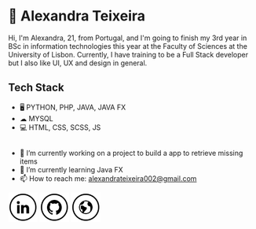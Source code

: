 # 👋 Alexandra Teixeira

Hi, I'm Alexandra, 21, from Portugal, and I'm going to finish my 3rd year in BSc in information technologies this year at the Faculty of Sciences at the University of Lisbon. Currently, I have training to be a Full Stack developer but I also like UI, UX and design in general.

## Tech Stack
* 🖥 PYTHON, PHP, JAVA, JAVA FX
* ☁ MYSQL
* 💻 HTML, CSS, SCSS, JS
##
- 🔭 I’m currently working on a project to build a app to retrieve missing items 
- 🌱 I’m currently learning Java FX 
- 📫 How to reach me: alexandrateixeira002@gmail.com

  
<a href="https://www.linkedin.com/in/alexandraat/" target="_blank"><img src="https://raw.githubusercontent.com/alexandraat/alexandraat/main/in.png" alt="LinkedIn" width="60"></a>
<a href="https://github.com/alexandraat" target="_blank"><img src="https://raw.githubusercontent.com/alexandraat/alexandraat/main/git.png" alt="GitHub" width="60"></a>
<a href="https://alexandraat.github.io/" target="_blank"><img src="https://raw.githubusercontent.com/alexandraat/alexandraat/main/www.png" alt="Site" width="60"></a>
